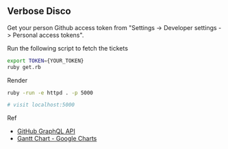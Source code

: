## Verbose Disco

Get your person Github access token from "Settings -> Developer settings -> Personal access tokens".

Run the following script to fetch the tickets

```sh
export TOKEN={YOUR_TOKEN}
ruby get.rb
```

Render

```sh
ruby -run -e httpd . -p 5000

# visit localhost:5000
```

Ref

* [GitHub GraphQL API](https://developer.github.com/v4/explorer/)
* [Gantt Chart - Google Charts](https://developers.google.com/chart/interactive/docs/gallery/ganttchart)


